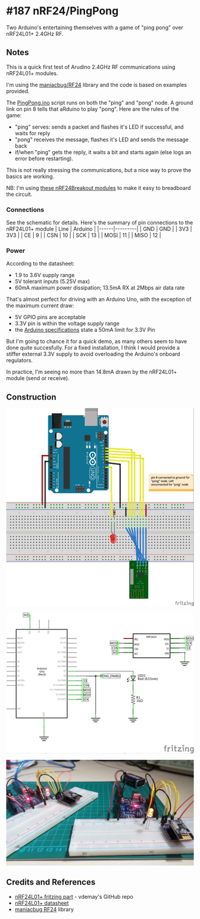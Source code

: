 # #187 nRF24/PingPong

Two Arduino's entertaining themselves with a game of "ping pong" over nRF24L01+ 2.4GHz RF.

## Notes

This is a quick first test of Arudino 2.4GHz RF communications using nRF24L01+ modules.

I'm using the [maniacbug/RF24](https://github.com/maniacbug/RF24) library and the code is based on examples provided.

The [PingPong.ino](./PingPong.ino) script runs on both the "ping" and "pong" node. A ground link on pin 8 tells that aRduino to play "pong".
Here are the rules of the game:
* "ping" serves: sends a packet and flashes it's LED if successful, and waits for reply
* "pong" receives the message, flashes it's LED and sends the message back
* if/when "ping" gets the reply, it waits a bit and starts again (else logs an error before restarting).

This is not really stressing the communications, but a nice way to prove the basics are working.

NB: I'm using [these nRF24Breakout modules](../../../Electronics101/nRF24Breakout) to make it easy to breadboard the circuit.

### Connections

See the schematic for details. Here's the summary of pin connections to the nRF24L01+ module
| Line | Arduino |
|------|---------|
| GND  | GND |
| 3V3  | 3V3 |
| CE   |   9 |
| CSN  |  10 |
| SCK  |  13 |
| MOSI |  11 |
| MISO |  12 |

### Power

According to the datasheet:
* 1.9 to 3.6V supply range
* 5V tolerant inputs (5.25V max)
* 60mA maximum power dissipation; 13.5mA RX at 2Mbps air data rate

That's almost perfect for driving with an Arduino Uno, with the exception of the maximum current draw:
* 5V GPIO pins are acceptable
* 3.3V pin is within the voltage supply range
* the [Arduino specifications](https://www.arduino.cc/en/Main/ArduinoBoardUno) state a 50mA limit for 3.3V Pin

But I'm going to chance it for a quick demo, as many others seem to have done quite succesfully.
For a fixed installation, I think I would provide a stiffer external 3.3V supply to avoid overloading the Arduino's onboard regulators.

In practice, I'm seeing no more than 14.8mA drawn by the nRF24L01+ module (send or receive).

## Construction

![Breadboard](./assets/PingPong_bb.jpg?raw=true)

![The Schematic](./assets/PingPong_schematic.jpg?raw=true)

![The Build](./assets/PingPong_build.jpg?raw=true)

## Credits and References
* [nRF24L01+ fritzing part](https://github.com/vdemay/fritzing-parts) - vdemay's GitHub repo
* [nRF24L01+ datasheet](http://www.nordicsemi.com/eng/content/download/2726/34069/file/nRF24L01P_Product_Specification_1_0.pdf)
* [maniacbug RF24](https://github.com/maniacbug/RF24) library

